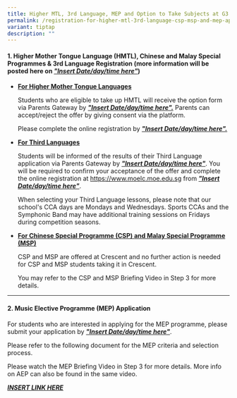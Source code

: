 ```yaml
---
title: Higher MTL, 3rd Language, MEP and Option to Take Subjects at G3 Level
permalink: /registration-for-higher-mtl-3rd-language-csp-msp-and-mep-application/
variant: tiptap
description: ""
---
```

<h4>1. Higher Mother Tongue Language (HMTL), Chinese and Malay Special Programmes &amp; 3rd Language Registration (more information will be posted here on <strong><em><u>"Insert Date/day/time here"</u></em></strong>)</h4>
<p></p>
<ul data-tight="true" class="tight">
<li>
<p><strong><u>For Higher Mother Tongue Languages</u></strong>
</p>
<p>Students who are eligible to take up HMTL will receive the option form
via Parents Gateway by <strong><em><u>"Insert Date/day/time here".</u></em></strong> Parents
can accept/reject the offer by giving consent via the platform.</p>
<p>Please complete the online registration by <strong><em><u>"Insert Date/day/time here".</u></em></strong>
</p>
<p></p>
</li>
<li>
<p><strong><u>For Third Languages</u></strong>
</p>
<p>Students will be informed of the results of their Third Language application
via Parents Gateway by <strong><em><u>"Insert Date/day/time here"</u></em></strong>.
You will be required to confirm your acceptance of the offer and complete
the online registration at <a href="https://www.moelc.moe.edu.sg" rel="noopener noreferrer nofollow" target="_blank">https://www.moelc.moe.edu.sg</a> from <strong><em><u>"Insert Date/day/time here"</u></em></strong>.</p>
<p></p>
<p>When selecting your Third Language lessons, please note that our school's
CCA days are Mondays and Wednesdays. Sports CCAs and the Symphonic Band
may have additional training sessions on Fridays during competition seasons.</p>
<p></p>
</li>
<li>
<p><strong><u>For Chinese Special Programme (CSP) and Malay Special Programme (MSP)</u></strong>
</p>
<p>CSP and MSP are offered at Crescent and no further action is needed for
CSP and MSP students taking it in Crescent.</p>
<p>You may refer to the CSP and MSP Briefing Video in Step 3 for more details.</p>
</li>
</ul>
<p></p>
<hr>
<h4>2. Music Elective Programme (MEP) Application</h4>
<p>For students who are interested in applying for the MEP programme, please
submit your application by <strong><em><u>"Insert Date/day/time here"</u></em></strong>.</p>
<p>Please refer to the following document for the MEP criteria and selection
process.</p>
<p>Please watch the MEP Briefing Video in Step 3 for more details. More info
on AEP can also be found in the same video.</p>
<p></p>
<p><strong><em><a href="INSERT LINK HERE" rel="noopener nofollow" target="_blank">INSERT LINK HERE</a></em></strong>
</p>
<p></p>
<p></p>
<p></p>
<p></p>
<p></p>